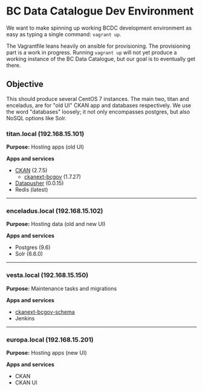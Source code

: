 # BC Data Catalogue Dev Environment

We want to make spinning up working BCDC development environment as easy as
typing a single command:  `vagrant up`.

The Vagrantfile leans heavily on ansible for provisioning. The provisioning
part is a work in progress. Running `vagrant up` will not yet produce a
working instance of the BC Data Catalogue, but our goal is to eventually get
there.

## Objective

This should produce several CentOS 7 instances. The main two, titan and
enceladus, are for "old UI" CKAN app and databases respectively. We use the
word "databases" loosely; it not only encompasses postgres, but also NoSQL
options like Solr.

### titan.local (192.168.15.101)

**Purpose:** Hosting apps (old UI)

**Apps and services**

 - [CKAN](https://github.com/ckan/ckan/tree/ckan-2.7.5) (2.7.5)
   - [ckanext-bcgov](https://github.com/bcgov/ckanext-bcgov/tree/1.7.27) (1.7.27)
 - [Datapusher](https://github.com/ckan/datapusher/tree/0.0.15) (0.0.15)
 - Redis (latest)

---

### enceladus.local (192.168.15.102)

**Purpose:** Hosting data (old and new UI)

**Apps and services**

 - Postgres (9.6)
 - Solr (6.6.0)

---

### vesta.local (192.168.15.150)

**Purpose:** Maintenance tasks and migrations

**Apps and services**

 - [ckanext-bcgov-schema](https://github.com/bcgov/ckanext-bcgov-schema/tree/master)
 - Jenkins

---

### europa.local (192.168.15.201)

**Purpose:** Hosting apps (new UI)

**Apps and services**

 - CKAN
 - CKAN UI